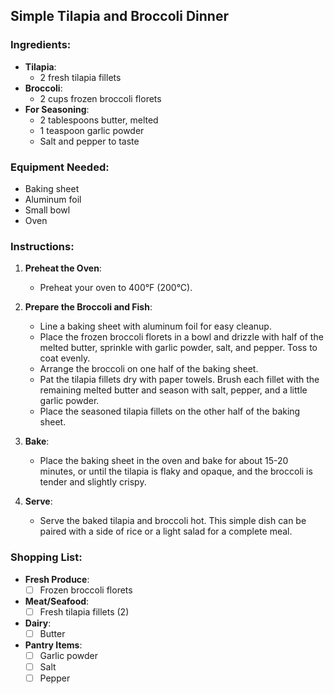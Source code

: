 ## Simple Tilapia and Broccoli Dinner

### Ingredients:
- **Tilapia**:
  - 2 fresh tilapia fillets
- **Broccoli**:
  - 2 cups frozen broccoli florets
- **For Seasoning**:
  - 2 tablespoons butter, melted
  - 1 teaspoon garlic powder
  - Salt and pepper to taste

### Equipment Needed:
- Baking sheet
- Aluminum foil
- Small bowl
- Oven

### Instructions:

1. **Preheat the Oven**:
   - Preheat your oven to 400°F (200°C).

2. **Prepare the Broccoli and Fish**:
   - Line a baking sheet with aluminum foil for easy cleanup.
   - Place the frozen broccoli florets in a bowl and drizzle with half of the melted butter, sprinkle with garlic powder, salt, and pepper. Toss to coat evenly.
   - Arrange the broccoli on one half of the baking sheet.
   - Pat the tilapia fillets dry with paper towels. Brush each fillet with the remaining melted butter and season with salt, pepper, and a little garlic powder.
   - Place the seasoned tilapia fillets on the other half of the baking sheet.

3. **Bake**:
   - Place the baking sheet in the oven and bake for about 15-20 minutes, or until the tilapia is flaky and opaque, and the broccoli is tender and slightly crispy.

4. **Serve**:
   - Serve the baked tilapia and broccoli hot. This simple dish can be paired with a side of rice or a light salad for a complete meal.

### Shopping List:

- **Fresh Produce**:
  - [ ] Frozen broccoli florets
- **Meat/Seafood**:
  - [ ] Fresh tilapia fillets (2)
- **Dairy**:
  - [ ] Butter
- **Pantry Items**:
  - [ ] Garlic powder
  - [ ] Salt
  - [ ] Pepper
